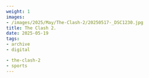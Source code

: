 ```yaml
---
weight: 1
images:
- /images/2025/May/The-Clash-2/20250517-_DSC1230.jpg
title: The Clash 2.
date: 2025-05-19
tags:
- archive
- digital

- the-clash-2
- sports
---
```


